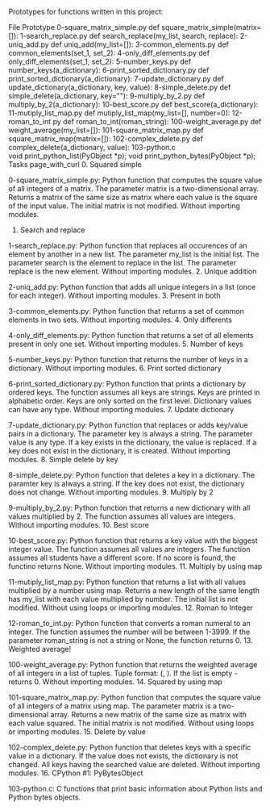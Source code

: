 Prototypes for functions written in this project:

File	Prototype
0-square_matrix_simple.py	def square_matrix_simple(matrix=[]):
1-search_replace.py	def search_replace(my_list, search, replace):
2-uniq_add.py	def uniq_add(my_list=[]):
3-common_elements.py	def common_elements(set_1, set_2):
4-only_diff_elements.py	def only_diff_elements(set_1, set_2):
5-number_keys.py	def number_keys(a_dictionary):
6-print_sorted_dictionary.py	def print_sorted_dictionary(a_dictionary):
7-update_dictionary.py	def update_dictionary(a_dictionary, key, value):
8-simple_delete.py	def simple_delete(a_dictionary, key=""):
9-multiply_by_2.py	def multiply_by_2(a_dictionary):
10-best_score.py	def best_score(a_dictionary):
11-mutiply_list_map.py	def mutiply_list_map(my_list=[], number=0):
12-roman_to_int.py	def roman_to_int(roman_string):
100-weight_average.py	def weight_average(my_list=[]):
101-square_matrix_map.py	def square_matrix_map(matrix=[]):
102-complex_delete.py	def complex_delete(a_dictionary, value):
103-python.c	
void print_python_list(PyObject *p);
void print_python_bytes(PyObject *p);
Tasks page_with_curl
0. Squared simple

0-square_matrix_simple.py: Python function that computes the square value of all integers of a matrix.
The parameter matrix is a two-dimensional array.
Returns a matrix of the same size as matrix where each value is the square of the input value.
The initial matrix is not modified.
Without importing modules.
1. Search and replace

1-search_replace.py: Python function that replaces all occurences of an element by another in a new list.
The parameter my_list is the initial list.
The parameter search is the element to replace in the list.
The parameter replace is the new element.
Without importing modules.
2. Unique addition

2-uniq_add.py: Python function that adds all unique integers in a list (once for each integer).
Without importing modules.
3. Present in both

3-common_elements.py: Python function that returns a set of common elements in two sets.
Without importing modules.
4. Only differents

4-only_diff_elements.py: Python function that returns a set of all elements present in only one set.
Without importing modules.
5. Number of keys

5-number_keys.py: Python function that returns the number of keys in a dictionary.
Without importing modules.
6. Print sorted dictionary

6-print_sorted_dictionary.py: Python function that prints a dictionary by ordered keys.
The function assumes all keys are strings.
Keys are printed in alphabetic order.
Keys are only sorted on the first level.
Dictionary values can have any type.
Without importing modules.
7. Update dictionary

7-update_dictionary.py: Python function that replaces or adds key/value pairs in a dictionary.
The parameter key is always a string.
The parameter value is any type.
If a key exists in the dictionary, the value is replaced.
If a key does not exist in the dictionary, it is created.
Without importing modules.
8. Simple delete by key

8-simple_delete.py: Python function that deletes a key in a dictionary.
The paramter key is always a string.
If the key does not exist, the dictionary does not change.
Without importing modules.
9. Multiply by 2

9-multiply_by_2.py: Python function that returns a new dictionary with all values multiplied by 2.
The function assumes all values are integers.
Without importing modules.
10. Best score

10-best_score.py: Python function that returns a key value with the biggest integer value.
The function assumes all values are integers.
The function assumes all students have a different score.
If no score is found, the functino returns None.
Without importing modules.
11. Multiply by using map

11-mutiply_list_map.py: Python function that returns a list with all values multiplied by a number using map.
Returns a new length of the same length has my_list with each value multiplied by number.
The initial list is not modified.
Without using loops or importing modules.
12. Roman to Integer

12-roman_to_int.py: Python function that converts a roman numeral to an integer.
The function assumes the number will be between 1-3999.
If the parameter roman_string is not a string or None, the function returns 0.
13. Weighted average!

100-weight_average.py: Python function that returns the weighted average of all integers in a list of tuples.
Tuple format: (<score>, <weight>).
If the list is empty - returns 0.
Without importing modules.
14. Squared by using map

101-square_matrix_map.py: Python function that computes the square value of all integers of a matrix using map.
The parameter matrix is a two-dimensional array.
Returns a new matrix of the same size as matrix with each value squared.
The initial matrix is not modified.
Without using loops or importing modules.
15. Delete by value

102-complex_delete.py: Python function that deletes keys with a specific value in a dictionary.
If the value does not exists, the dictionary is not changed.
All keys having the searched value are deleted.
Without importing modules.
16. CPython #1: PyBytesObject

103-python.c: C functions that print basic information about Python lists and Python bytes objects.
